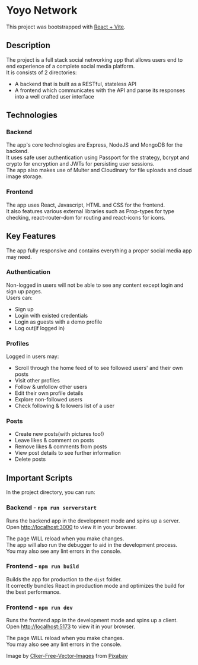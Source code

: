 # Yoyo Network

This project was bootstrapped with [React + Vite](https://vitejs.dev/guide/).

## Description

The project is a full stack social networking app that allows users end to end experience of a complete social media platform.\
It is consists of 2 directories:

- A backend that is built as a RESTful, stateless API
- A frontend which communicates with the API and parse its responses into a well crafted user interface

## Technologies

### Backend

The app's core technologies are Express, NodeJS and MongoDB for the backend.\
It uses safe user authentication using Passport for the strategy, bcrypt and crypto for encryption and JWTs for persisting user sessions.\
The app also makes use of Multer and Cloudinary for file uploads and cloud image storage.

### Frontend

The app uses React, Javascript, HTML and CSS for the frontend.\
It also features various external libraries such as Prop-types for type checking, react-router-dom for routing and react-icons for icons.

## Key Features

The app fully responsive and contains everything a proper social media app may need.

### Authentication

Non-logged in users will not be able to see any content except login and sign up pages.\
Users can:

- Sign up
- Login with existed credentials
- Login as guests with a demo profile
- Log out(if logged in)

### Profiles

Logged in users may:

- Scroll through the home feed of to see followed users' and their own posts
- Visit other profiles
- Follow & unfollow other users
- Edit their own profile details
- Explore non-followed users
- Check following & followers list of a user

### Posts

- Create new posts(with pictures too!)
- Leave likes & comment on posts
- Remove likes & comments from posts
- View post details to see further information
- Delete posts

## Important Scripts

In the project directory, you can run:

### Backend - `npm run serverstart`

Runs the backend app in the development mode and spins up a server.\
Open [http://localhost:3000](http://localhost:3000) to view it in your browser.

The page WILL reload when you make changes.\
The app will also run the debugger to aid in the development process.\
You may also see any lint errors in the console.

### Frontend - `npm run build`

Builds the app for production to the `dist` folder.\
It correctly bundles React in production mode and optimizes the build for the best performance.

### Frontend - `npm run dev`

Runs the frontend app in the development mode and spins up a client.\
Open [http://localhost:5173](http://localhost:5173) to view it in your browser.

The page WILL reload when you make changes.\
You may also see any lint errors in the console.

Image by [Clker-Free-Vector-Images](https://pixabay.com/users/clker-free-vector-images-3736/?utm_source=link-attribution&utm_medium=referral&utm_campaign=image&utm_content=306751) from [Pixabay](https://pixabay.com//?utm_source=link-attribution&utm_medium=referral&utm_campaign=image&utm_content=306751)
